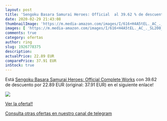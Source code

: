 ```yaml
---
layout: post
title: 'Sengoku Basara Samurai Heroes: Official  al 39.62 % de descuento'
date: 2020-02-29 21:43:08
thumbnailImage: 'https://m.media-amazon.com/images/I/616+H4A5tEL._AC_._SL200_.jpg'
images: [ 'https://m.media-amazon.com/images/I/616+H4A5tEL._AC_._SL200_.jpg' ]
comments: true
category: ofertas
author: ring
slug: 1926778375
description:
actualPrice: 22.89 EUR
comparePrice: 37.91 EUR
inStock: true
---
```


Está [Sengoku Basara Samurai Heroes: Official Complete Works](https://www.amazon.es/dp/1926778375/?tag=redken-21) con 39.62 de descuento por 22.89 EUR (original: 37.91 EUR) en el siguiente enlace!

[![](https://m.media-amazon.com/images/I/616+H4A5tEL._AC_._SL200_.jpg)](https://www.amazon.es/dp/1926778375/?tag=redken-21)

[Ver la oferta!!](https://www.amazon.es/dp/1926778375/?tag=redken-21)

[Consulta otras ofertas en nuestro canal de telegram](https://t.me/s/ofertas25)
